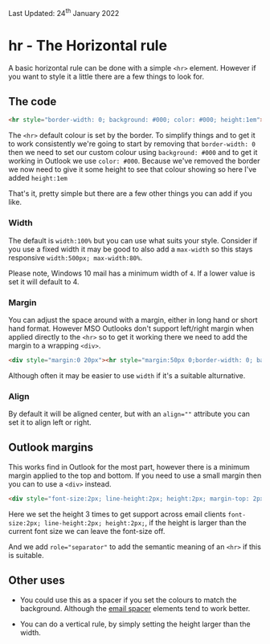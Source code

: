 <div class="updated">Last Updated: <time datetime="2022-01-24">24<sup>th</sup> January 2022</time></div>

# hr - The Horizontal rule
A basic horizontal rule can be done with a simple `<hr>` element.  However if you want to style it a little there are a few things to look for.

## The code
```html
<hr style="border-width: 0; background: #000; color: #000; height:1em">
```

The `<hr>` default colour is set by the border.  To simplify things and to get it to work consistently we're going to start by removing that `border-width: 0` then we need to set our custom colour using `background: #000` and to get it working in Outlook we use `color: #000`.  Because we've removed the border we now need to give it some height to see that colour showing so here I've added `height:1em`

That's it, pretty simple but there are a few other things you can add if you like.

### Width
The default is `width:100%` but you can use what suits your style.  Consider if you use a fixed width it may be good to also add a `max-width` so this stays responsive `width:500px; max-width:80%`.

Please note, Windows 10 mail has a minimum width of `4`. If a lower value is set it will default to 4.

### Margin
You can adjust the space around with a margin, either in long hand or short hand format.  However MSO Outlooks don't support left/right margin when applied directly to the `<hr>` so to get it working there we need to add the margin to a wrapping `<div>`.
```html
<div style="margin:0 20px"><hr style="margin:50px 0;border-width: 0; background: #000; color: #000; height:1em"></div>
```

Although often it may be easier to use `width` if it's a suitable alturnative.

### Align
By default it will be aligned center, but with an `align=""` attribute you can set it to align left or right.


## Outlook margins
This works find in Outlook for the most part, however there is a minimum margin applied to the top and bottom.  If you need to use a small margin then you can to use a `<div>` instead.

```html
<div style="font-size:2px; line-height:2px; height:2px; margin-top: 2px; background:#000;" role="separator" >&#8202;</div>

```

Here we set the height 3 times to get support across email clients `font-size:2px; line-height:2px; height:2px;`, if the height is larger than the current font size we can leave the font-size off.

And we add `role="separator"` to add the semantic meaning of an `<hr>` if this is suitable.

## Other uses
* You could use this as a spacer if you set the colours to match the background. Although the [email spacer](../email-code/spacing) elements tend to work better.

* You can do a vertical rule, by simply setting the height larger than the width.
